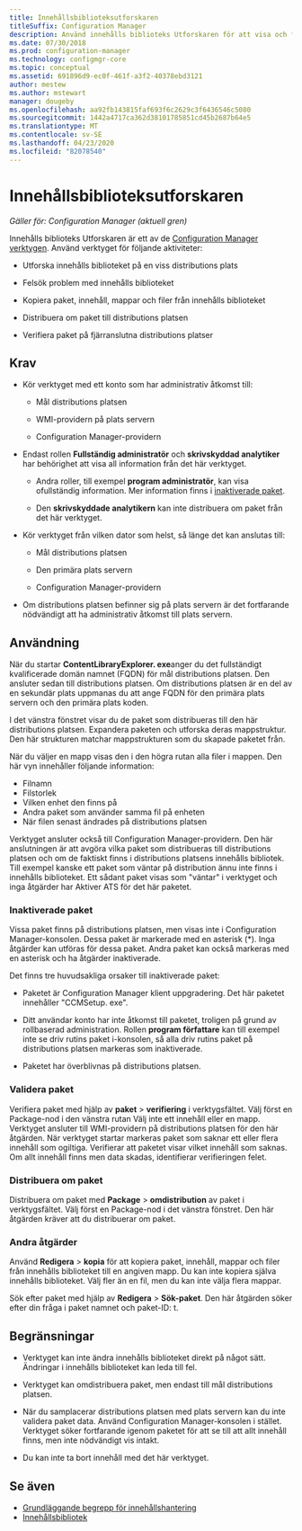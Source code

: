 ```yaml
---
title: Innehållsbiblioteksutforskaren
titleSuffix: Configuration Manager
description: Använd innehålls biblioteks Utforskaren för att visa och felsöka innehålls biblioteket på en Configuration Manager distributions plats.
ms.date: 07/30/2018
ms.prod: configuration-manager
ms.technology: configmgr-core
ms.topic: conceptual
ms.assetid: 691896d9-ec0f-461f-a3f2-40378ebd3121
author: mestew
ms.author: mstewart
manager: dougeby
ms.openlocfilehash: aa92fb143815faf693f6c2629c3f6436546c5080
ms.sourcegitcommit: 1442a4717ca362d38101785851cd45b2687b64e5
ms.translationtype: MT
ms.contentlocale: sv-SE
ms.lasthandoff: 04/23/2020
ms.locfileid: "82078540"
---
```

# <a name="content-library-explorer"></a>Innehållsbiblioteksutforskaren

*Gäller för: Configuration Manager (aktuell gren)*

Innehålls biblioteks Utforskaren är ett av de [Configuration Manager verktygen](tools.md). Använd verktyget för följande aktiviteter:  

- Utforska innehålls biblioteket på en viss distributions plats  

- Felsök problem med innehålls biblioteket  

- Kopiera paket, innehåll, mappar och filer från innehålls biblioteket  

- Distribuera om paket till distributions platsen  

- Verifiera paket på fjärranslutna distributions platser  



## <a name="requirements"></a>Krav

- Kör verktyget med ett konto som har administrativ åtkomst till:  

    - Mål distributions platsen  

    - WMI-providern på plats servern  

    - Configuration Manager-providern  

- Endast rollen **Fullständig administratör** och **skrivskyddad analytiker** har behörighet att visa all information från det här verktyget.  

    - Andra roller, till exempel **program administratör**, kan visa ofullständig information. Mer information finns i [inaktiverade paket](#bkmk_disabled-packages).  

    - Den **skrivskyddade analytikern** kan inte distribuera om paket från det här verktyget.  

- Kör verktyget från vilken dator som helst, så länge det kan anslutas till:  

    - Mål distributions platsen  

    - Den primära plats servern  

    - Configuration Manager-providern  

- Om distributions platsen befinner sig på plats servern är det fortfarande nödvändigt att ha administrativ åtkomst till plats servern.  



## <a name="usage"></a>Användning 

När du startar **ContentLibraryExplorer. exe**anger du det fullständigt kvalificerade domän namnet (FQDN) för mål distributions platsen. Den ansluter sedan till distributions platsen. Om distributions platsen är en del av en sekundär plats uppmanas du att ange FQDN för den primära plats servern och den primära plats koden.

I det vänstra fönstret visar du de paket som distribueras till den här distributions platsen. Expandera paketen och utforska deras mappstruktur. Den här strukturen matchar mappstrukturen som du skapade paketet från.

När du väljer en mapp visas den i den högra rutan alla filer i mappen. Den här vyn innehåller följande information: 
- Filnamn
- Filstorlek
- Vilken enhet den finns på
- Andra paket som använder samma fil på enheten
- När filen senast ändrades på distributions platsen

Verktyget ansluter också till Configuration Manager-providern. Den här anslutningen är att avgöra vilka paket som distribueras till distributions platsen och om de faktiskt finns i distributions platsens innehålls bibliotek. Till exempel kanske ett paket som väntar på distribution ännu inte finns i innehålls biblioteket. Ett sådant paket visas som "väntar" i verktyget och inga åtgärder har Aktiver ATS för det här paketet.


### <a name="disabled-packages"></a><a name="bkmk_disabled-packages"></a>Inaktiverade paket

Vissa paket finns på distributions platsen, men visas inte i Configuration Manager-konsolen. Dessa paket är markerade med en asterisk (\*). Inga åtgärder kan utföras för dessa paket. Andra paket kan också markeras med en asterisk och ha åtgärder inaktiverade. 

Det finns tre huvudsakliga orsaker till inaktiverade paket:  

- Paketet är Configuration Manager klient uppgradering. Det här paketet innehåller "CCMSetup. exe".  

- Ditt användar konto har inte åtkomst till paketet, troligen på grund av rollbaserad administration. Rollen **program författare** kan till exempel inte se driv rutins paket i-konsolen, så alla driv rutins paket på distributions platsen markeras som inaktiverade.  

- Paketet har överblivnas på distributions platsen.  


### <a name="validate-packages"></a>Validera paket

Verifiera paket med hjälp av **paket** > **verifiering** i verktygsfältet. Välj först en Package-nod i den vänstra rutan Välj inte ett innehåll eller en mapp. Verktyget ansluter till WMI-providern på distributions platsen för den här åtgärden. När verktyget startar markeras paket som saknar ett eller flera innehåll som ogiltiga. Verifierar att paketet visar vilket innehåll som saknas. Om allt innehåll finns men data skadas, identifierar verifieringen felet.


### <a name="redistribute-packages"></a>Distribuera om paket

Distribuera om paket med **Package** > **omdistribution** av paket i verktygsfältet. Välj först en Package-nod i det vänstra fönstret. Den här åtgärden kräver att du distribuerar om paket.


### <a name="other-actions"></a>Andra åtgärder

Använd **Redigera** > **kopia** för att kopiera paket, innehåll, mappar och filer från innehålls biblioteket till en angiven mapp. Du kan inte kopiera själva innehålls biblioteket. Välj fler än en fil, men du kan inte välja flera mappar.

Sök efter paket med hjälp av **Redigera** > **Sök-paket**. Den här åtgärden söker efter din fråga i paket namnet och paket-ID: t.



## <a name="limitations"></a>Begränsningar

- Verktyget kan inte ändra innehålls biblioteket direkt på något sätt. Ändringar i innehålls biblioteket kan leda till fel.  

- Verktyget kan omdistribuera paket, men endast till mål distributions platsen.  

- När du samplacerar distributions platsen med plats servern kan du inte validera paket data. Använd Configuration Manager-konsolen i stället. Verktyget söker fortfarande igenom paketet för att se till att allt innehåll finns, men inte nödvändigt vis intakt.  

- Du kan inte ta bort innehåll med det här verktyget.



## <a name="see-also"></a>Se även

- [Grundläggande begrepp för innehållshantering](../plan-design/hierarchy/fundamental-concepts-for-content-management.md)
- [Innehållsbibliotek](../plan-design/hierarchy/the-content-library.md)
